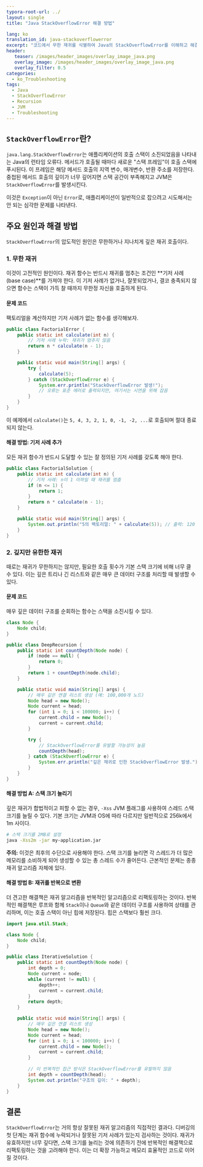 ```yaml
---
typora-root-url: ../
layout: single
title: "Java StackOverflowError 해결 방법"

lang: ko
translation_id: java-stackoverflowerror
excerpt: "코드에서 무한 재귀를 식별하여 Java의 StackOverflowError를 이해하고 해결합니다. 재귀 함수를 디버깅하고, 반복적인 해결책으로 리팩토링하며, 필요할 때 스레드 스택 크기를 늘리는 방법을 배웁니다."
header:
   teaser: /images/header_images/overlay_image_java.png
   overlay_image: /images/header_images/overlay_image_java.png
   overlay_filter: 0.5
categories:
  - ko_Troubleshooting
tags:
  - Java
  - StackOverflowError
  - Recursion
  - JVM
  - Troubleshooting
---
```


## `StackOverflowError`란?

`java.lang.StackOverflowError`는 애플리케이션의 호출 스택이 소진되었음을 나타내는 Java의 런타임 오류다. 메서드가 호출될 때마다 새로운 "스택 프레임"이 호출 스택에 푸시된다. 이 프레임은 해당 메서드 호출의 지역 변수, 매개변수, 반환 주소를 저장한다. 중첩된 메서드 호출의 깊이가 너무 깊어지면 스택 공간이 부족해지고 JVM은 `StackOverflowError`를 발생시킨다.

이것은 `Exception`이 아닌 `Error`로, 애플리케이션이 일반적으로 잡으려고 시도해서는 안 되는 심각한 문제를 나타낸다.

## 주요 원인과 해결 방법

`StackOverflowError`의 압도적인 원인은 무한하거나 지나치게 깊은 재귀 호출이다.

### 1. 무한 재귀

이것이 고전적인 원인이다. 재귀 함수는 반드시 재귀를 멈추는 조건인 **기저 사례(base case)**를 가져야 한다. 이 기저 사례가 없거나, 잘못되었거나, 결코 충족되지 않으면 함수는 스택이 가득 찰 때까지 무한정 자신을 호출하게 된다.

#### 문제 코드

팩토리얼을 계산하지만 기저 사례가 없는 함수를 생각해보자.

```java
public class FactorialError {
    public static int calculate(int n) {
        // 기저 사례 누락: 재귀가 멈추지 않음
        return n * calculate(n - 1);
    }

    public static void main(String[] args) {
        try {
            calculate(5);
        } catch (StackOverflowError e) {
            System.err.println("StackOverflowError 발생!");
            // 오류는 표준 에러로 출력되지만, 여기서는 시연을 위해 잡음
        }
    }
}
```

이 예제에서 `calculate()`는 `5, 4, 3, 2, 1, 0, -1, -2, ...`로 호출되며 절대 종료되지 않는다.

#### 해결 방법: 기저 사례 추가

모든 재귀 함수가 반드시 도달할 수 있는 잘 정의된 기저 사례를 갖도록 해야 한다.

```java
public class FactorialSolution {
    public static int calculate(int n) {
        // 기저 사례: n이 1 이하일 때 재귀를 멈춤
        if (n <= 1) {
            return 1;
        }
        return n * calculate(n - 1);
    }

    public static void main(String[] args) {
        System.out.println("5의 팩토리얼: " + calculate(5)); // 출력: 120
    }
}
```

### 2. 깊지만 유한한 재귀

때로는 재귀가 무한하지는 않지만, 필요한 호출 횟수가 기본 스택 크기에 비해 너무 클 수 있다. 이는 깊은 트리나 긴 리스트와 같은 매우 큰 데이터 구조를 처리할 때 발생할 수 있다.

#### 문제 코드

매우 깊은 데이터 구조를 순회하는 함수는 스택을 소진시킬 수 있다.

```java
class Node {
    Node child;
}

public class DeepRecursion {
    public static int countDepth(Node node) {
        if (node == null) {
            return 0;
        }
        return 1 + countDepth(node.child);
    }

    public static void main(String[] args) {
        // 매우 깊은 연결 리스트 생성 (예: 100,000개 노드)
        Node head = new Node();
        Node current = head;
        for (int i = 0; i < 100000; i++) {
            current.child = new Node();
            current = current.child;
        }

        try {
            // StackOverflowError를 유발할 가능성이 높음
            countDepth(head);
        } catch (StackOverflowError e) {
            System.err.println("깊은 재귀로 인한 StackOverflowError 발생.");
        }
    }
}
```

#### 해결 방법 A: 스택 크기 늘리기

깊은 재귀가 합법적이고 피할 수 없는 경우, `-Xss` JVM 플래그를 사용하여 스레드 스택 크기를 늘릴 수 있다. 기본 크기는 JVM과 OS에 따라 다르지만 일반적으로 256k에서 1m 사이다.

```bash
# 스택 크기를 2MB로 설정
java -Xss2m -jar my-application.jar
```

**주의:** 이것은 최후의 수단으로 사용해야 한다. 스택 크기를 늘리면 각 스레드가 더 많은 메모리를 소비하게 되어 생성할 수 있는 총 스레드 수가 줄어든다. 근본적인 문제는 종종 재귀 알고리즘 자체에 있다.

#### 해결 방법 B: 재귀를 반복으로 변환

더 견고한 해결책은 재귀 알고리즘을 반복적인 알고리즘으로 리팩토링하는 것이다. 반복적인 해결책은 루프와 함께 `Stack`이나 `Queue`와 같은 데이터 구조를 사용하여 상태를 관리하며, 이는 호출 스택이 아닌 힙에 저장된다. 힙은 스택보다 훨씬 크다.

```java
import java.util.Stack;

class Node {
    Node child;
}

public class IterativeSolution {
    public static int countDepth(Node node) {
        int depth = 0;
        Node current = node;
        while (current != null) {
            depth++;
            current = current.child;
        }
        return depth;
    }

    public static void main(String[] args) {
        // 매우 깊은 연결 리스트 생성
        Node head = new Node();
        Node current = head;
        for (int i = 0; i < 100000; i++) {
            current.child = new Node();
            current = current.child;
        }
        
        // 이 반복적인 접근 방식은 StackOverflowError를 유발하지 않음
        int depth = countDepth(head);
        System.out.println("구조의 깊이: " + depth);
    }
}
```

## 결론

`StackOverflowError`는 거의 항상 잘못된 재귀 알고리즘의 직접적인 결과다. 디버깅의 첫 단계는 재귀 함수에 누락되거나 잘못된 기저 사례가 있는지 검사하는 것이다. 재귀가 유효하지만 너무 깊다면, 스택 크기를 늘리는 것에 의존하기 전에 반복적인 해결책으로 리팩토링하는 것을 고려해야 한다. 이는 더 확장 가능하고 메모리 효율적인 코드로 이어질 것이다.
